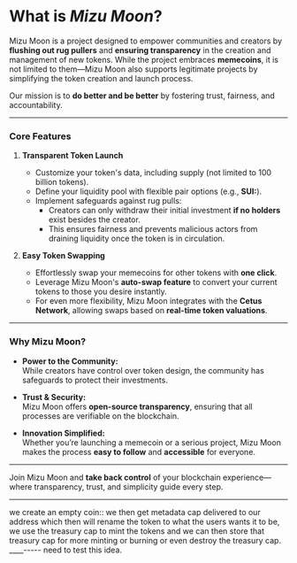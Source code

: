 # **What is *Mizu Moon*?**

Mizu Moon is a project designed to empower communities and creators by **flushing out rug pullers** and **ensuring transparency** in the creation and management of new tokens. While the project embraces **memecoins**, it is not limited to them—Mizu Moon also supports legitimate projects by simplifying the token creation and launch process.

Our mission is to **do better and be better** by fostering trust, fairness, and accountability.

---

### **Core Features**

1. **Transparent Token Launch**
   - Customize your token's data, including supply (not limited to 100 billion tokens).
   - Define your liquidity pool with flexible pair options (e.g., **SUI:<YourToken>**).
   - Implement safeguards against rug pulls:
     - Creators can only withdraw their initial investment **if no holders** exist besides the creator.
     - This ensures fairness and prevents malicious actors from draining liquidity once the token is in circulation.

2. **Easy Token Swapping**
   - Effortlessly swap your memecoins for other tokens with **one click**.
   - Leverage Mizu Moon's **auto-swap feature** to convert your current tokens to those you desire instantly.
   - For even more flexibility, Mizu Moon integrates with the **Cetus Network**, allowing swaps based on **real-time token valuations**.

---

### **Why Mizu Moon?**

- **Power to the Community:**  
  While creators have control over token design, the community has safeguards to protect their investments.
  
- **Trust & Security:**  
  Mizu Moon offers **open-source transparency**, ensuring that all processes are verifiable on the blockchain.

- **Innovation Simplified:**  
  Whether you’re launching a memecoin or a serious project, Mizu Moon makes the process **easy to follow** and **accessible** for everyone.

---

Join Mizu Moon and **take back control** of your blockchain experience—where transparency, trust, and simplicity guide every step.

---

we create an empty coin:: we then get metadata cap delivered to our address which then will rename the token to what the users wants it to be, we use the treasury cap to mint the tokens and we can then store that treasury cap for more minting or burning or even destroy the treasury cap. ____----- need to test this idea.
